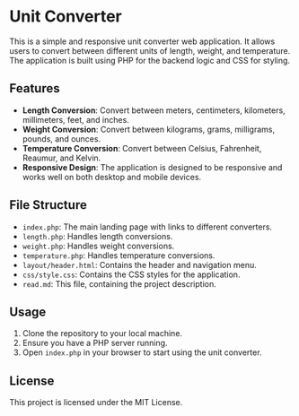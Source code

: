 # Unit Converter

This is a simple and responsive unit converter web application. It allows users to convert between different units of length, weight, and temperature. The application is built using PHP for the backend logic and CSS for styling.

## Features

- **Length Conversion**: Convert between meters, centimeters, kilometers, millimeters, feet, and inches.
- **Weight Conversion**: Convert between kilograms, grams, milligrams, pounds, and ounces.
- **Temperature Conversion**: Convert between Celsius, Fahrenheit, Reaumur, and Kelvin.
- **Responsive Design**: The application is designed to be responsive and works well on both desktop and mobile devices.

## File Structure

- `index.php`: The main landing page with links to different converters.
- `length.php`: Handles length conversions.
- `weight.php`: Handles weight conversions.
- `temperature.php`: Handles temperature conversions.
- `layout/header.html`: Contains the header and navigation menu.
- `css/style.css`: Contains the CSS styles for the application.
- `read.md`: This file, containing the project description.

## Usage

1. Clone the repository to your local machine.
2. Ensure you have a PHP server running.
3. Open `index.php` in your browser to start using the unit converter.

## License

This project is licensed under the MIT License.
